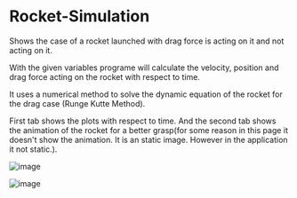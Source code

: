 # Rocket-Simulation
Shows the case of a rocket launched with drag force is acting on it and not acting on it.

With the given variables programe will calculate the velocity, position and drag force acting on the rocket with respect to time.

It uses a numerical method to solve the dynamic equation of the rocket for the drag case (Runge Kutte Method).

First tab shows the plots with respect to time. And the second tab shows the animation of the rocket for a better grasp(for some reason in this page it doesn't show the animation. It is an static image. However in the application it not static.).

![image](https://github.com/user-attachments/assets/97132c20-bdfe-48c5-aea1-440dd29fee19)

![image](https://github.com/user-attachments/assets/2eb3bd33-f7c3-4826-992b-411b51fb93bb)


